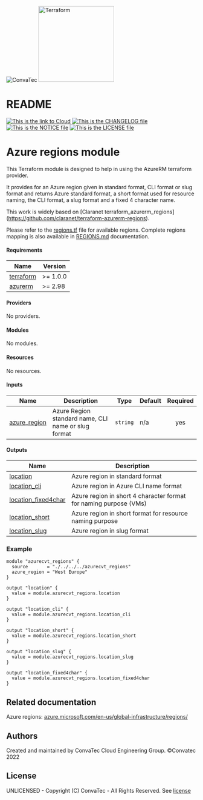 <img alt="ConvaTec" src="https://upload.wikimedia.org/wikipedia/en/4/4c/ConvaTec_logo.svg"> <img alt="Terraform" src="https://www.datocms-assets.com/2885/1629941242-logo-terraform-main.svg" width="200px">
# README
[![This is the link to Cloud][azure-badge]][azure] [![This is the CHANGELOG file][changelog-badge]][changelog] [![This is the NOTICE file][notice-badge]][notice] [![This is the LICENSE file][license-badge]][license]


# Azure regions module

This Terraform module is designed to help in using the AzureRM terraform provider.

It provides for an Azure region given in standard format, CLI format or slug format and returns
Azure standard format, a short format used for resource naming, the CLI format, a slug format and a fixed 4 character name.

This work is widely based on [Claranet terraform_azurerm_regions] (https://github.com/claranet/terraform-azurerm-regions).

Please refer to the [regions.tf](regions.tf) file for available regions.
Complete regions mapping is also available in [REGIONS.md](REGIONS.md) documentation.

<!-- BEGIN_TF_DOCS -->

#### Requirements

| Name | Version |
|------|---------|
| <a name="requirement_terraform"></a> [terraform](#requirement_terraform) | >= 1.0.0 |
| <a name="requirement_azurerm"></a> [azurerm](#requirement_azurerm) | >= 2.98 |
#### Providers

No providers.
#### Modules

No modules.
#### Resources

No resources. 
#### Inputs

| Name | Description | Type | Default | Required |
|------|-------------|------|---------|:--------:|
| <a name="input_azure_region"></a> [azure_region](#input_azure_region) | Azure Region standard name, CLI name or slug format | `string` | n/a | yes |
#### Outputs

| Name | Description |
|------|-------------|
| <a name="output_location"></a> [location](#output_location) | Azure region in standard format |
| <a name="output_location_cli"></a> [location_cli](#output_location_cli) | Azure region in Azure CLI name format |
| <a name="output_location_fixed4char"></a> [location_fixed4char](#output_location_fixed4char) | Azure region in short 4 character format for naming purpose (VMs) |
| <a name="output_location_short"></a> [location_short](#output_location_short) | Azure region in short format for resource naming purpose |
| <a name="output_location_slug"></a> [location_slug](#output_location_slug) | Azure region in slug format |

### Example
```hcl
module "azurecvt_regions" {
  source       = "./../../../azurecvt_regions"
  azure_region = "West Europe"
}

output "location" {
  value = module.azurecvt_regions.location
}

output "location_cli" {
  value = module.azurecvt_regions.location_cli
}

output "location_short" {
  value = module.azurecvt_regions.location_short
}

output "location_slug" {
  value = module.azurecvt_regions.location_slug
}

output "location_fixed4char" {
  value = module.azurecvt_regions.location_fixed4char
}

```



<!-- END_TF_DOCS -->

## Related documentation

Azure regions: [azure.microsoft.com/en-us/global-infrastructure/regions/](https://azure.microsoft.com/en-us/global-infrastructure/regions/)

## Authors
Created and maintained by ConvaTec Cloud Engineering Group.
©Convatec 2022

## License
UNLICENSED - Copyright (C) ConvaTec - All Rights Reserved. See [license]

[azure]: https://portal.azure.com
[azure-badge]: https://img.shields.io/badge/cloud-Microsoft%20Azure-blue
[readme]: ./README.md
[readme-badge]: https://img.shields.io/badge/readme-information-red
[usage]: ./USAGE.md
[usage-badge]: https://img.shields.io/badge/usage-examples-lightgrey
[changelog]: ./CHANGELOG.md
[changelog-badge]: https://img.shields.io/badge/changelog-release-green
[license]: ./LICENSE.md
[license-badge]: https://img.shields.io/badge/license-%40ConvaTec-orange
[notice]: ./NOTICE.md
[notice-badge]: https://img.shields.io/badge/notice-%40copyright-lightgrey
